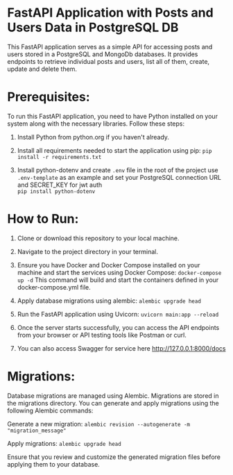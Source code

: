 # FastAPI Application with Posts and Users Data in PostgreSQL DB

This FastAPI application serves as a simple API for accessing posts and users stored in a PostgreSQL and MongoDb databases. It provides endpoints to retrieve individual posts and users, list all of them, create, update and delete them.

# Prerequisites:
To run this FastAPI application, you need to have Python installed on your system along with the necessary libraries. Follow these steps:

1. Install Python from python.org if you haven't already.

2. Install all requirements needed to start the application using pip:
`pip install -r requirements.txt`

3. Install python-dotenv and create `.env` file in the root of the project use `.env-template` as an example and set your PostgreSQL connection URL and SECRET_KEY for jwt auth  
`pip install python-dotenv` 

# How to Run:

1. Clone or download this repository to your local machine.

2. Navigate to the project directory in your terminal.

3. Ensure you have Docker and Docker Compose installed on your machine and start the services using Docker Compose:
`docker-compose up -d`
This command will build and start the containers defined in your docker-compose.yml file.

4. Apply database migrations using alembic:
`alembic upgrade head`

5. Run the FastAPI application using Uvicorn:
`uvicorn main:app --reload`

6. Once the server starts successfully, you can access the API endpoints from your browser or API testing tools like Postman or curl.

7. You can also access Swagger for service here http://127.0.0.1:8000/docs

# Migrations:
Database migrations are managed using Alembic. Migrations are stored in the migrations directory. You can generate and apply migrations using the following Alembic commands:

Generate a new migration:
`alembic revision --autogenerate -m "migration_message"`

Apply migrations:
`alembic upgrade head`

Ensure that you review and customize the generated migration files before applying them to your database.

